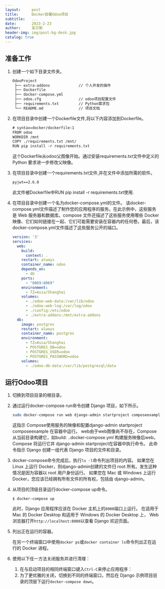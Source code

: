 ```yaml
---
layout:     post
title:      Docker部署Odoo项目
subtitle:   ...
date:       2023-2-23
author:     呆贝斯
header-img: img/post-bg-desk.jpg
catalog: true
---
```

## 准备工作

1. 创建一个如下目录文件夹。

   ```txt
   OdooProject
    ├── extra-addons             // 个人开发的插件
    ├── Dockerfile
    ├── docker-compose.yml
    ├── odoo.cfg                 // odoo项目配置文件
    ├── requirements.txt         // Python需求包
    └── README.md                // 项目文档
   ```

2. 在项目目录中创建一个Dockerfile文件,将以下内容添加到Dockerfile。

    ```txt
    # syntax=docker/dockerfile:1
    FROM odoo
    WORKDIR /mnt
    COPY ./requirements.txt /mnt/
    RUN pip install -r requirements.txt
    ```

    这个Dockerfile从odoo父图像开始。通过安装requirements.txt文件中定义的 Python 要求进一步修改父映像。

3. 在项目目录中创建一个requirements.txt文件,并在文件中添加所需的软件。

    ```txt
    pyjwt==2.6.0
    ```

    此文件被Dockerfile中RUN pip install -r requirements.txt使用.

4. 在项目目录中创建一个名为docker-compose.yml的文件。
    该docker-compose.yml文件描述了制作您的应用程序的服务。在此示例中，这些服务是 Web 服务器和数据库。compose 文件还描述了这些服务使用哪些 Docker 映像、它们如何链接在一起、它们可能需要安装在容器内的任何卷。最后，该docker-compose.yml文件描述了这些服务公开的端口。

    ```yaml
    version: '3'
    services:
      web:
        build:
          context: .
        restart: always
        container_name: odoo
        depends_on:
          - db
        ports:
          - "8069:8069"
        environment:
          - TZ=Asia/Shanghai
        volumes:
          - ./odoo-web-data:/var/lib/odoo
          - ./odoo-web-log:/var/log/odoo
          - ./config:/etc/odoo
          - ./extra-addons:/mnt/extra-addons
      db:
        image: postgres
        restart: always
        container_name: postgres
        environment:
          - TZ=Asia/Shanghai
          - POSTGRES_DB=odoo
          - POSTGRES_USER=odoo
          - POSTGRES_PASSWORD=odoo
        volumes:
          - ./odoo-db-data:/var/lib/postgresql/data
    ```

## 运行Odoo项目

1. 切换到项目目录的根目录。
2. 通过运行docker-compose run命令创建 Django 项目，如下所示。

    ```bash
    sudo docker-compose run web django-admin startproject composeexample .
    ```

    这指示 Compose使用服务的映像和配置django-admin startproject composeexample 在容器中运行。
    web由于web图像尚不存在，Compose 从当前目录构建它，如build: ..docker-compose.yml
    构建服务映像后web，Compose 将运行它并 django-admin startproject在容器中执行命令。
    此命令指示 Django 创建一组代表 Django 项目的文件和目录。
3. docker-compose命令完成后，执行`ls -l`命令列出项目的内容。
    如果您在 Linux 上运行 Docker，则django-admin创建的文件归 root 所有。发生这种情况是因为容器以 root 用户身份运行。
    如果您在 Mac 或 Windows 上运行 Docker，您应该已经拥有所有文件的所有权，包括由 django-admin。

4. 从项目的顶级目录运行docker-compose up命令。

    ```
    $ docker-compose up
    ```
    此时，Django 应用程序应该在 Docker 主机上的`8000`端口上运行。
    在适用于 Mac 的 Docker Desktop 和适用于 Windows 的 Docker Desktop 上，
    Web 浏览器打开`http://localhost:8000`以查看 Django 欢迎页面。

5. 列出正在运行的容器。 

    在另一个终端窗口中使用`docker ps`或`docker container ls`命令列出正在运行的 Docker 进程。

6. 使用以下任一方法关闭服务并进行清理：
    1. 在与启动项目的相同终端窗口键入`Ctrl-C`来停止应用程序：
    2. 为了更优雅的关闭，切换到不同的终端窗口，然后在 Django 示例项目目录的顶层下运行`docker-compose down`。